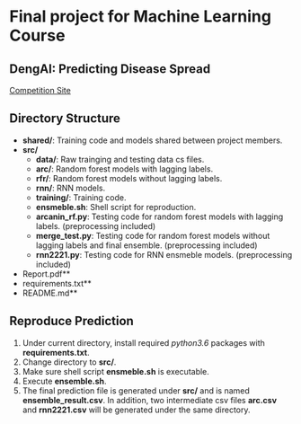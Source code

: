 # Final project for Machine Learning Course 


## DengAI: Predicting Disease Spread
[Competition Site](https://www.drivendata.org/competitions/44/dengai-predicting-disease-spread/)


## Directory Structure

-	**shared/**: Training code and models shared between project members.
-	**src/**
	-	**data/**: Raw trainging and testing data cs files.
	-	**arc/**: Random forest models with lagging labels.
	-	**rfr/**: Random forest models without lagging labels.
	-	**rnn/**: RNN models.
	-	**training/**: Training code.
	-	**ensmeble.sh**: Shell script for reproduction.
	-	**arcanin_rf.py**: Testing code for random forest models with lagging labels. (preprocessing included)
	-	**merge_test.py**: Testing code for random forest models without lagging labels and final ensemble. (preprocessing included)
	-	**rnn2221.py**: Testing code for RNN ensmeble models. (preprocessing included)
-	Report.pdf**
-	requirements.txt**
-	README.md**


## Reproduce Prediction
1. Under current directory, install required *python3.6* packages with **requirements.txt**.
2. Change directory to **src/**.
3. Make sure shell script **ensmeble.sh** is executable.
4. Execute **ensemble.sh**.
5. The final prediction file is generated under **src/** and is named **ensemble_result.csv**. In addition, two intermediate csv files **arc.csv** and **rnn2221.csv** will be generated under the same directory.
